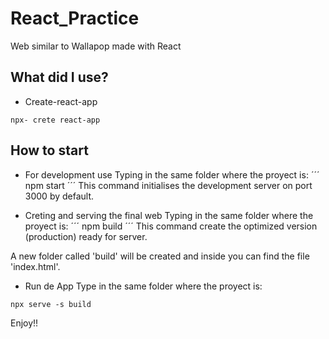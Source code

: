 # React_Practice
Web similar to Wallapop made with React

## What did I use?

- Create-react-app
```
npx- crete react-app
```


## How to start


- For development use
Typing in the same folder where the proyect is:
´´´
npm start
´´´
This command initialises the development server on port 3000 by default.

- Creting and serving the final web
Typing in the same folder where the proyect is:
´´´
npm build
´´´
This command create the optimized version (production) ready for server.

A new folder called 'build' will be created and inside you can find the file 'index.html'.

- Run de App
Type in the same folder where the proyect is:
```
npx serve -s build
```

Enjoy!!
